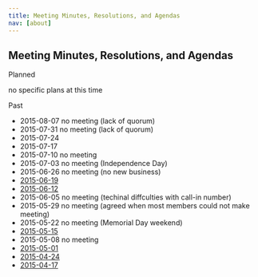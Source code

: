 ```yaml
---
title: Meeting Minutes, Resolutions, and Agendas
nav: [about]
---
```


## Meeting Minutes, Resolutions, and Agendas ##

Planned

  no specific plans at this time

Past

* 2015-08-07 no meeting (lack of quorum)
* 2015-07-31 no meeting (lack of quorum)
* 2015-07-24 
* 2015-07-17
* 2015-07-10 no meeting
* 2015-07-03 no meeting (Independence Day)
* 2015-06-26 no meeting (no new business)
* [2015-06-19]({{site.github.url}}/about/minutes/2015-06-19/)
* [2015-06-12]({{site.github.url}}/about/minutes/2015-06-12/)
* 2015-06-05 no meeting (techinal diffculties with call-in number)
* 2015-05-29 no meeting (agreed when most members could not make meeting)
* 2015-05-22 no meeting (Memorial Day weekend)
* [2015-05-15]({{site.github.url}}/about/minutes/2015-05-15/)
* 2015-05-08 no meeting
* [2015-05-01]({{site.github.url}}/about/minutes/2015-05-01/)
* [2015-04-24]({{site.github.url}}/about/minutes/2015-04-24/)
* [2015-04-17]({{site.github.url}}/about/minutes/2015-04-17/)
